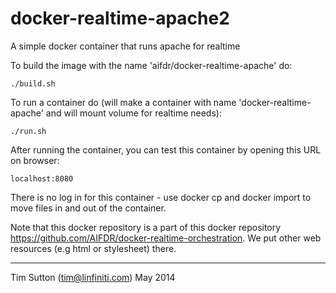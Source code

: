 docker-realtime-apache2
=======================

A simple docker container that runs apache for realtime

To build the image with the name 'aifdr/docker-realtime-apache' do:

```
./build.sh
```

To run a container do (will make a container with name
'docker-realtime-apache' and will mount volume for realtime needs):

```
./run.sh
```

After running the container, you can test this container by opening this URL
on browser:
```
localhost:8080
```

There is no log in for this container - use docker cp and docker import
to move files in and out of the container.

Note that this docker repository is a part of this docker repository
https://github.com/AIFDR/docker-realtime-orchestration. We put other
web resources (e.g html or stylesheet) there.

-----------

Tim Sutton (tim@linfiniti.com)
May 2014
